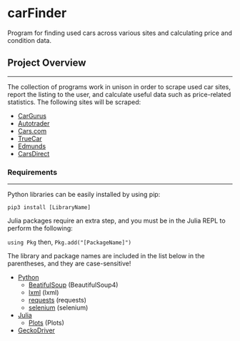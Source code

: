 # carFinder
Program for finding used cars across various sites and calculating price and condition data.

## Project Overview
***

The collection of programs work in unison in order to scrape used car sites, report the listing to the user, and calculate useful data such as price-related statistics. The following sites will be scraped:

- [CarGurus](https://www.cargurus.com/)
- [Autotrader](https://www.autotrader.com/)
- [Cars.com](https://www.cars.com/)
- [TrueCar](https://www.truecar.com/)
- [Edmunds](https://www.edmunds.com/)
- [CarsDirect](https://www.carsdirect.com/)

### Requirements
***

Python libraries can be easily installed by using pip:

```pip3 install [LibraryName]```

Julia packages require an extra step, and you must be in the Julia REPL to perform the following:

```using Pkg```
then,
```Pkg.add("[PackageName]")```

The library and package names are included in the list below in the parentheses, and they are case-sensitive!

- [Python](https://www.python.org)
  - [BeatifulSoup](https://beautiful-soup-4.readthedocs.io/en/latest/) (BeautifulSoup4)
  - [lxml](https://lxml.de/) (lxml)
  - [requests](https://requests.readthedocs.io/en/master/) (requests)
  - [selenium](https://pythonspot.com/selenium/) (selenium)
- [Julia](https://www.julialang.org)
  - [Plots](http://docs.juliaplots.org/latest/) (Plots)
- [GeckoDriver](https://github.com/mozilla/geckodriver/releases)
